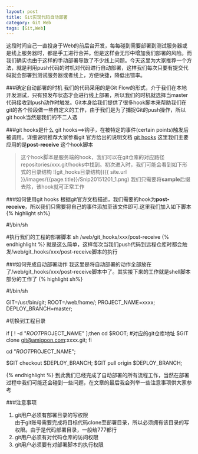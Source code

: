 ```yaml
---
layout: post
title: Git实现代码自动部署
category: Git Web
tags: [Git,Web]
---
```


这段时间自己一直投身于Web的前后台开发，每每碰到需要部署到测试服务器或是线上服务器时，都是手工进行合并。但是这样会无形中增加我们部署的风险。而我们确实也由于这样的手动部署导致了不少线上问题。今天这里为大家推荐一个方法，就是利用push代码的时机对代码进行自动部署，这样我们每次只要有提交代码就会部署到测试服务器或者线上，方便快捷，降低出错率。

###确定自动部署的时机
我们的代码采用的是Git Flow的形式，介于我们在本地开发测试，只有预发布状态才会进行线上部署，所以我们的时机就选择当master代码接收到push动作时触发。Git本身给我们提供了很多hook脚本来帮助我们在git的各个阶段做一些自定义的工作，由于我们是为了捕捉Git的push操作，所以git hook当然是我们的不二人选

###git hooks是什么
git hooks==>钩子，在被特定的事件(certain points)触发后被调用。详细说明推荐大家参看git 官方给出的说明文档
[git hooks](http://gitbook.liuhui998.com/5_8.html) 
这里我们主要应用的是**post-receive** 这个hook脚本
>这个hook脚本是服务端的hook，我们可以在git仓库的对应路径repositories/xxx.git/hooks中找到。初次进入时，我们可能会看到如下形式的目录结构
![git_hooks目录结构]({{ site.url }}/images/{{page.title}}/Snip20151201_1.png)
我们只需要将**sample**后缀去除，该hook就可正常工作

###如何使用git hooks
根据git官方文档描述，我们需要的hook为**post-receive**，所以我们只需要将自己的事件添加至该文件即可.这里我们加入如下脚本
{% highlight sh%}

#!/bin/sh

#执行我们的工程的部署脚本
sh /web/git_hooks/xxx/post-receive
{% endhighlight %}
就是这么简单，这样每次当我们push代码到远程仓库时都会触发/web/git_hooks/xxx/post-receive脚本的执行

###如何完成自动部署动作
我这里是将自动部署的动作全部放在了/web/git_hooks/xxx/post-receive脚本中了。其实接下来的工作就是shell脚本部分的工作了
{% highlight sh%}

#!/bin/sh

GIT=/usr/bin/git;
ROOT=/web/home/;
PROJECT_NAME=xxxx;
DEPLOY_BRANCH=master;

#切换到工程目录

if [ ! -d "$ROOT$PROJECT_NAME" ];then
        cd $ROOT;
        #对应的git仓库地址
        $GIT clone git@amigoon.com:xxxx.git;
fi

cd "$ROOT$PROJECT_NAME";


$GIT checkout $DEPLOY_BRANCH;
$GIT pull origin $DEPLOY_BRANCH;

{% endhighlight %}
到此我们已经完成了自动部署的所有流程工作，当然在部署过程中我们可能还会碰到一些问题，在文章的最后我会列举一些注意事项供大家参考

###注意事项
1. git用户必须有部署目录的写权限  
    由于git账号需要完成将目标代码clone至部署目录，所以必须拥有该目录的写权限。由于是代码部署目录，一般给777都行
2. git用户必须有对代码仓库的访问权限
3. git用户必须要有对部署脚本的执行权限


